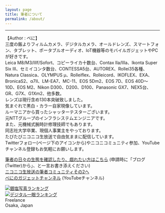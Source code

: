 ```yaml
---
layout: page
title: 筆者について
permalink: /about/
---
```

---
【Author : べに】  
三度の飯よりフィルムカメラ、デジタルカメラ、オールドレンズ、スマートフォン、タブレット、ポータブルオーディオ、IoT機器等のモバイルガジェットやPCが好きです。  
Leica M8/M3/IIIf/Sofort、コピーライカ十数台、Contax IIa/IIIa、Ikonta Super Six III、セミイコンタ数台、CONTESSA5台、AUTOREX、Rollei35各種、Natura Classica、OLYMPUS μ、Rolleiflex、Rolleicord、IKOFLEX、EXA、BronicaS2、α7II、LM-EA7、MC-11、EOS 5Dm2、EOS 7D、EOS 40D～10D、EOS M2、Nikon D300、D200、D100、Panasonic GX7、NEX5台、GR、G7X、G1Xm2、他多数。  
レンズは現行含め130本突破致しました。  
気まぐれで黒白・カラー自家現像しています。  
ルーマニアから買ったシャッターテスターございます。  
元NTTグループのインフラシステムエンジニアです。  
また、元機械式腕時計修理技師でもあります。  
同志社大学卒業、現個人事業主をやっております。  
たびたびニコニコ生放送で自由気ままに配信しています。  
Twitterフォロー(ページ下のアイコンから)やニコニコミュニティ参加、YouTubeチャンネル登録もお気軽にお願いします。    
  
[筆者の日々の生態を確認したり、戯れたい方はこちら](https://com.nicovideo.jp/community/co1279918) (申請時に「ブログ(Twitter)から」、と一言お書き添えください)  
[ニコニコ生放送の筆者コミュニティその2へ](http://com.nicovideo.jp/community/co1136215/)  
[べにのガジェットチャンネル](https://www.youtube.com/channel/UCNB0qhd4sjygz6JY-g4uBHg) (YouTubeチャンネル)  

[<img src="https://blog.with2.net/img/banner/c/banner_1/br_c_1919_1.gif" title="銀塩写真ランキング">](////blog.with2.net/link/?1941652:1919)  
[<img src="https://blog.with2.net/img/banner/c/banner_1/br_c_1918_1.gif" title="デジタル一眼ランキング">](//blog.with2.net/link/?1941652:1918)  
Freelance  
Osaka, Japan
